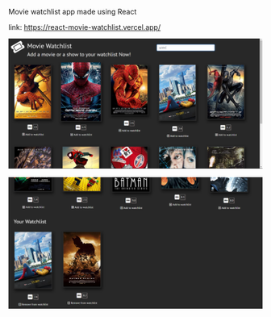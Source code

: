 Movie watchlist app made using React

link: https://react-movie-watchlist.vercel.app/

![alt text](https://github.com/sahilrastogi25/react-movie-watchlist/blob/master/ss1.PNG)

![alt text](https://github.com/sahilrastogi25/react-movie-watchlist/blob/master/ss2.PNG)
